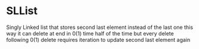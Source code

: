 # SLList
Singly Linked list that stores second last element instead of the last one 
this way it can delete at end in 0(1) time half of the time
but every delete following 0(1) delete requires iteration to update second last element again
